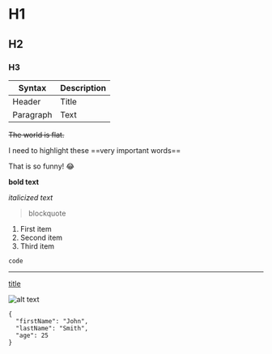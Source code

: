 # H1
## H2
### H3


| Syntax | Description |
| ----------- | ----------- |
| Header | Title |
| Paragraph | Text |

~~The world is flat.~~

I need to highlight these ==very important words==

That is so funny! :joy:

**bold text**

*italicized text*

> blockquote

1. First item
2. Second item
3. Third item

`code`

---

[title](https://www.example.com)

![alt text](image.jpg)


```
{
  "firstName": "John",
  "lastName": "Smith",
  "age": 25
}
```
